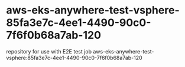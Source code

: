 # aws-eks-anywhere-test-vsphere-85fa3e7c-4ee1-4490-90c0-7f6f0b68a7ab-120
repository for use with E2E test job aws-eks-anywhere-test-vsphere:85fa3e7c-4ee1-4490-90c0-7f6f0b68a7ab-120
